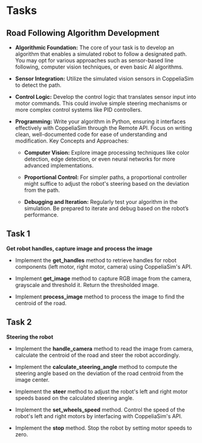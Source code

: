 # Tasks


## Road Following Algorithm Development

- **Algorithmic Foundation:** The core of your task is to develop an algorithm that enables a simulated robot to follow a designated path. You may opt for various approaches such as sensor-based line following, computer vision techniques, or even basic AI algorithms.

- **Sensor Integration:** Utilize the simulated vision sensors in CoppeliaSim to detect the path.

- **Control Logic:** Develop the control logic that translates sensor input into motor commands.
This could involve simple steering mechanisms or more complex control systems like PID controllers.

- **Programming:** Write your algorithm in Python, ensuring it interfaces effectively with CoppeliaSim through the Remote API. Focus on writing clean, well-documented code for ease of understanding and modification.
Key Concepts and Approaches:

    - **Computer Vision:** Explore image processing techniques like color detection, edge detection, or even neural networks for more advanced implementations.

    - **Proportional Control:** For simpler paths, a proportional controller might suffice to adjust the robot's steering based on the deviation from the path.

    - **Debugging and Iteration:** Regularly test your algorithm in the simulation. Be prepared to iterate and debug based on the robot’s performance.

## Task 1

**Get robot handles, capture image and process the image**

- Implement the **get_handles** method to retrieve handles for robot components (left motor, right motor, camera) using CoppeliaSim's API. 

- Implement **get_image** method to capture RGB image from the camera, grayscale and threshold it. Return the thresholded image.

- Implement **process_image** method to process the image to find the centroid of the road.


## Task 2

**Steering the robot**

- Implement the **handle_camera** method to read the image from camera, calculate the centroid of the road and steer the robot accordingly.

- Implement the **calculate_steering_angle** method to compute the steering angle based on the deviation of the road centroid from the image center.  

- Implement the **steer** method to adjust the robot's left and right motor speeds based on the calculated steering angle. 

- Implement the **set_wheels_speed** method. Control the speed of the robot's left and right motors by interfacing with CoppeliaSim's API.

- Implement the **stop** method. Stop the robot by setting motor speeds to zero. 


